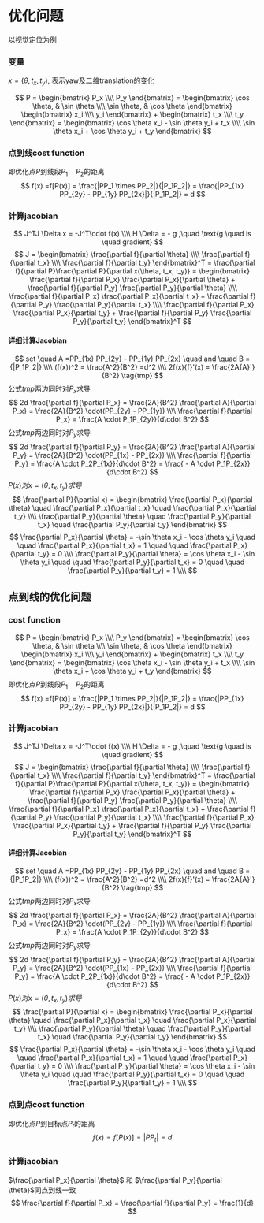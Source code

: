# 优化问题
以视觉定位为例
### 变量
$x = (\theta, t_x, t_y)$, 表示yaw及二维translation的变化

$$
P = 
\begin{bmatrix}
P_x \\\\
P_y
\end{bmatrix} = 
\begin{bmatrix}
\cos \theta, & \sin \theta \\\\
\sin \theta, & \cos \theta
\end{bmatrix}
\begin{bmatrix}
x_i \\\\
y_i
\end{bmatrix} + 
\begin{bmatrix}
t_x \\\\
t_y
\end{bmatrix} =
\begin{bmatrix}
\cos \theta x_i - \sin \theta y_i + t_x \\\\
\sin \theta x_i + \cos \theta y_i + t_y
\end{bmatrix}
$$
### 点到线cost function 
即优化点$P$到线段$P_1 \quad P_2$的距离
$$
f(x) =f[P(x)]  = \frac{|PP_1 \times PP_2|}{|P_1P_2|} = \frac{|PP_{1x} PP_{2y} - PP_{1y} PP_{2x}|}{|P_1P_2|} = d 
$$
### 计算jacobian
$$
J^TJ \Delta x = -J^T\cdot f(x) \\\\
H \Delta = - g ,\quad \text{g \quad is \quad gradient}
$$
$$
J = 
\begin{bmatrix}
\frac{\partial f}{\partial \theta} \\\\
\frac{\partial f}{\partial t_x} \\\\
\frac{\partial f}{\partial t_y}
\end{bmatrix}^T =  
\frac{\partial f}{\partial P}\frac{\partial P}{\partial x(\theta, t_x, t_y)} =  
\begin{bmatrix}
\frac{\partial f}{\partial P_x} \frac{\partial P_x}{\partial \theta} + \frac{\partial f}{\partial P_y} \frac{\partial P_y}{\partial \theta} \\\\
\frac{\partial f}{\partial P_x} \frac{\partial P_x}{\partial t_x} + \frac{\partial f}{\partial P_y} \frac{\partial P_y}{\partial t_x} \\\\
\frac{\partial f}{\partial P_x} \frac{\partial P_x}{\partial t_y} + \frac{\partial f}{\partial P_y} \frac{\partial P_y}{\partial t_y} 
\end{bmatrix}^T
$$
#### 详细计算Jacobian
$$
set \quad A =PP_{1x} PP_{2y} - PP_{1y} PP_{2x}   \quad and \quad B = {|P_1P_2|} \\\\
(f(x))^2 = \frac{A^2}{B^2} =d^2   \\\\
2f(x){f}'(x) = \frac{2A{A}'}{B^2} \tag{tmp} 
$$
公式$tmp$两边同时对$P_x$求导
$$ 
2d \frac{\partial f}{\partial P_x} = \frac{2A}{B^2} \frac{\partial A}{\partial P_x} = \frac{2A}{B^2} \cdot(PP_{2y} - PP_{1y}) \\\\
\frac{\partial f}{\partial P_x} =  \frac{A \cdot P_1P_{2y}}{d\cdot B^2} 
$$
公式$tmp$两边同时对$P_y$求导
$$
2d \frac{\partial f}{\partial P_y} = \frac{2A}{B^2} \frac{\partial A}{\partial P_y} = \frac{2A}{B^2} \cdot(PP_{1x} - PP_{2x}) \\\\
\frac{\partial f}{\partial P_y} =  \frac{A \cdot P_2P_{1x}}{d\cdot B^2} =  \frac{ - A \cdot P_1P_{2x}}{d\cdot B^2} 
$$
$P(x)对 x = (\theta, t_x, t_y)求导$
$$
\frac{\partial P}{\partial x} = 
\begin{bmatrix}
\frac{\partial P_x}{\partial \theta} \quad \frac{\partial P_x}{\partial t_x} \quad \frac{\partial P_x}{\partial t_y}
 \\\\
 \frac{\partial P_y}{\partial \theta} \quad \frac{\partial P_y}{\partial t_x} \quad \frac{\partial P_y}{\partial t_y}
\end{bmatrix}
$$
$$
\frac{\partial P_x}{\partial \theta} = -\sin \theta x_i - \cos \theta y_i \quad \quad \frac{\partial P_x}{\partial t_x} = 1 \quad \quad \frac{\partial P_x}{\partial t_y} = 0 \\\\
\frac{\partial P_y}{\partial \theta} = \cos \theta x_i - \sin \theta y_i \quad \quad \frac{\partial P_y}{\partial t_x} = 0 \quad \quad \frac{\partial P_y}{\partial t_y} = 1 \\\\ 
$$
## 点到线的优化问题
### cost function
$$
P = 
\begin{bmatrix}
P_x \\\\
P_y
\end{bmatrix} = 
\begin{bmatrix}
\cos \theta, & \sin \theta \\\\
\sin \theta, & \cos \theta
\end{bmatrix}
\begin{bmatrix}
x_i \\\\
y_i
\end{bmatrix} + 
\begin{bmatrix}
t_x \\\\
t_y
\end{bmatrix} =
\begin{bmatrix}
\cos \theta x_i - \sin \theta y_i + t_x \\\\
\sin \theta x_i + \cos \theta y_i + t_y
\end{bmatrix}
$$
即优化点$P$到线段$P_1 \quad P_2$的距离
$$
f(x) =f[P(x)]  = \frac{|PP_1 \times PP_2|}{|P_1P_2|} = \frac{|PP_{1x} PP_{2y} - PP_{1y} PP_{2x}|}{|P_1P_2|} = d 
$$
### 计算jacobian
$$
J^TJ \Delta x = -J^T\cdot f(x) \\\\
H \Delta = - g ,\quad \text{g \quad is \quad gradient}
$$
$$
J = 
\begin{bmatrix}
\frac{\partial f}{\partial \theta} \\\\
\frac{\partial f}{\partial t_x} \\\\
\frac{\partial f}{\partial t_y}
\end{bmatrix}^T =  
\frac{\partial f}{\partial P}\frac{\partial P}{\partial x(\theta, t_x, t_y)} =  
\begin{bmatrix}
\frac{\partial f}{\partial P_x} \frac{\partial P_x}{\partial \theta} + \frac{\partial f}{\partial P_y} \frac{\partial P_y}{\partial \theta} \\\\
\frac{\partial f}{\partial P_x} \frac{\partial P_x}{\partial t_x} + \frac{\partial f}{\partial P_y} \frac{\partial P_y}{\partial t_x} \\\\
\frac{\partial f}{\partial P_x} \frac{\partial P_x}{\partial t_y} + \frac{\partial f}{\partial P_y} \frac{\partial P_y}{\partial t_y} 
\end{bmatrix}^T
$$
#### 详细计算Jacobian
$$
set \quad A =PP_{1x} PP_{2y} - PP_{1y} PP_{2x}   \quad and \quad B = {|P_1P_2|} \\\\
(f(x))^2 = \frac{A^2}{B^2} =d^2   \\\\
2f(x){f}'(x) = \frac{2A{A}'}{B^2} \tag{tmp} 
$$
公式$tmp$两边同时对$P_x$求导
$$ 
2d \frac{\partial f}{\partial P_x} = \frac{2A}{B^2} \frac{\partial A}{\partial P_x} = \frac{2A}{B^2} \cdot(PP_{2y} - PP_{1y}) \\\\
\frac{\partial f}{\partial P_x} =  \frac{A \cdot P_1P_{2y}}{d\cdot B^2} 
$$
公式$tmp$两边同时对$P_y$求导
$$
2d \frac{\partial f}{\partial P_y} = \frac{2A}{B^2} \frac{\partial A}{\partial P_y} = \frac{2A}{B^2} \cdot(PP_{1x} - PP_{2x}) \\\\
\frac{\partial f}{\partial P_y} =  \frac{A \cdot P_2P_{1x}}{d\cdot B^2} =  \frac{ - A \cdot P_1P_{2x}}{d\cdot B^2} 
$$
$P(x)对 x = (\theta, t_x, t_y)求导$
$$
\frac{\partial P}{\partial x} = 
\begin{bmatrix}
\frac{\partial P_x}{\partial \theta} \quad \frac{\partial P_x}{\partial t_x} \quad \frac{\partial P_x}{\partial t_y}
 \\\\
 \frac{\partial P_y}{\partial \theta} \quad \frac{\partial P_y}{\partial t_x} \quad \frac{\partial P_y}{\partial t_y}
\end{bmatrix}
$$
$$
\frac{\partial P_x}{\partial \theta} = -\sin \theta x_i - \cos \theta y_i \quad \quad \frac{\partial P_x}{\partial t_x} = 1 \quad \quad \frac{\partial P_x}{\partial t_y} = 0 \\\\
\frac{\partial P_y}{\partial \theta} = \cos \theta x_i - \sin \theta y_i \quad \quad \frac{\partial P_y}{\partial t_x} = 0 \quad \quad \frac{\partial P_y}{\partial t_y} = 1 \\\\ 
$$


### 点到点cost function 
即优化点$P$到目标点$P_t$的距离
$$
f(x) = f[P(x)] = |PP_t| = d
$$
### 计算jacobian
$\frac{\partial P_x}{\partial \theta}$ 和 $\frac{\partial P_y}{\partial \theta}$同点到线一致
$$
\frac{\partial f}{\partial P_x} =  \frac{\partial f}{\partial P_y} = \frac{1}{d}
$$
